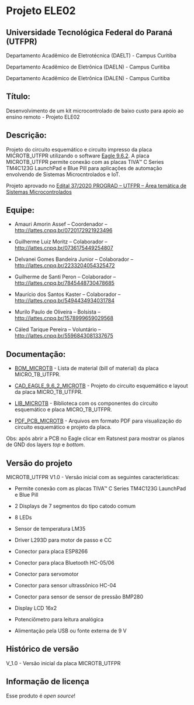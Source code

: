 # Projeto ELE02 

## Universidade Tecnológica Federal do Paraná (UTFPR)

Departamento Acadêmico de Eletrotécnica (DAELT) - Campus Curitiba

Departamento Acadêmico de Eletrônica (DAELN) - Campus Curitiba

Departamento Acadêmico de Eletrônica (DALEN) - Campus Curitiba

## Título: 

Desenvolvimento de um kit microcontrolado de baixo custo para apoio ao ensino remoto - Projeto ELE02 
 
## Descrição: 

Projeto do circuito esquemático e circuito impresso da placa MICROTB_UTFPR utilizando o software [Eagle 9.6.2](https://www.autodesk.com/products/eagle/). A placa MICROTB_UTFPR permite conexão com as placas TIVA™ C Series TM4C123G LaunchPad e Blue Pill para aplicações de automação envolvendo de Sistemas Microcntrolados e IoT.

Projeto aprovado no [Edital 37/2020 PROGRAD – UTFPR – Área temática de Sistemas Microcontrolados](https://sei.utfpr.edu.br/sei/publicacoes/controlador_publicacoes.php?acao=publicacao_visualizar&id_documento=2039976&id_orgao_publicacao=0)

## Equipe: 
 
* Amauri Amorin Assef – Coordenador – http://lattes.cnpq.br/0720172921923496

* Guilherme Luiz Moritz – Colaborador – http://lattes.cnpq.br/0736175449254807

* Delvanei Gomes Bandeira Junior – Colaborador – http://lattes.cnpq.br/2233204054325472
 
* Guilherme de Santi Peron – Colaborador –  http://lattes.cnpq.br/7845448730478685
 
* Maurício dos Santos Kaster – Colaborador – http://lattes.cnpq.br/5494434934031784
 
* Murilo Paulo de Oliveira – Bolsista – http://lattes.cnpq.br/1578999659029568
 
* Cáled Tarique Pereira – Voluntário – http://lattes.cnpq.br/5596843081337675
 
## Documentação:

* [BOM_MICROTB](https://github.com/amauriassef/Projeto_UTFPR_ELE02/tree/main/BOM_MICROTB) - Lista de material (bill of material) da placa MICRO_TB_UTFPR.

* [CAD_EAGLE_9_6_2_MICROTB](https://github.com/amauriassef/Projeto_UTFPR_ELE02/tree/main/CAD_EAGLE_9_6_2_MICROTB) - Projeto do circuito esquemático e layout da placa MICRO_TB_UTFPR.

* [LIB_MICROTB](https://github.com/amauriassef/Projeto_UTFPR_ELE02/tree/main/LIB_MICROTB) - Biblioteca com os componentes do circuito esquemático e placa MICRO_TB_UTFPR.

* [PDF_PCB_MICROTB](https://github.com/amauriassef/Projeto_UTFPR_ELE02/tree/main/PDF_PCB_MICROTB) - Arquivos em formato PDF para visualização do circuito esquemático e projeto da placa.

Obs: após abrir a PCB no Eagle clicar em Ratsnest para mostrar os planos de GND dos layers *top* e *bottom*.

## Versão do projeto

MICROTB_UTFPR V1.0 - Versão inicial com as seguintes características:

* Permite conexão com as placas TIVA™ C Series TM4C123G LaunchPad e Blue Pill

* 2 Displays de 7 segmentos do tipo catodo comum

* 8 LEDs

* Sensor de temperatura LM35

* Driver L293D para motor de passo e CC

* Conector para placa ESP8266

* Conector para placa Bluetooth HC-05/06

* Conector para servomotor

* Conector para sensor ultrassônico HC-04

* Conector para sensor de sensor de pressão BMP280

* Display LCD 16x2

* Potenciômetro para leitura analógica

* Alimentação pela USB ou fonte externa de 9 V

## Histórico de versão 

V_1.0 - Versão inicial da placa MICROTB_UTFPR 

## Informação de licença 

Esse produto é *open source*!

